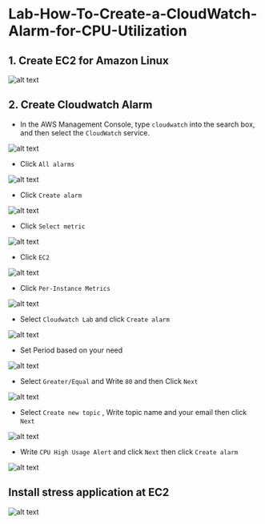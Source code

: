 # Lab-How-To-Create-a-CloudWatch-Alarm-for-CPU-Utilization

## 1. Create EC2 for Amazon Linux

![alt text](image.png)

## 2. Create Cloudwatch Alarm

- In the AWS Management Console, type `cloudwatch` into the search box, and then select the `CloudWatch` service.

![alt text](image-1.png)

- Click `All alarms`

![alt text](image-2.png)

- Click `Create alarm`

![alt text](image-3.png)

- Click `Select metric` 

![alt text](image-4.png)

- Click `EC2`

![alt text](image-5.png)

- Click `Per-Instance Metrics`

![alt text](image-6.png)

- Select `Cloudwatch Lab` and click `Create alarm`

![alt text](image-7.png)

- Set Period based on your need

![alt text](image-8.png)

- Select `Greater/Equal` and Write `80` and then Click `Next`

![alt text](image-9.png)

- Select `Create new topic` , Write topic name and your email then click `Next`

![alt text](image-11.png)

- Write `CPU High Usage Alert` and click `Next` then click `Create alarm`

![alt text](image-12.png)

## Install stress application at EC2

![alt text](image-13.png)